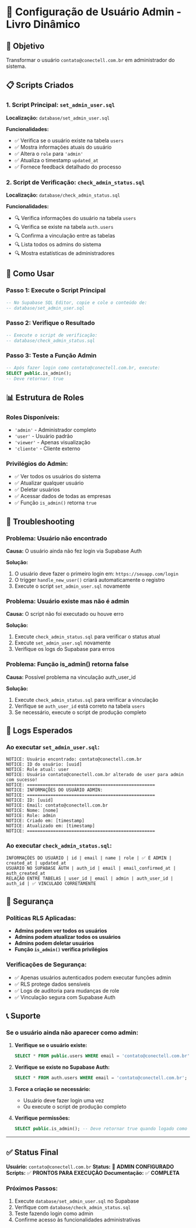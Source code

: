 # 👑 Configuração de Usuário Admin - Livro Dinâmico

## 🎯 Objetivo
Transformar o usuário `contato@conectell.com.br` em administrador do sistema.

## 📋 Scripts Criados

### 1. Script Principal: `set_admin_user.sql`
**Localização:** `database/set_admin_user.sql`

**Funcionalidades:**
- ✅ Verifica se o usuário existe na tabela `users`
- ✅ Mostra informações atuais do usuário
- ✅ Altera o `role` para `'admin'`
- ✅ Atualiza o timestamp `updated_at`
- ✅ Fornece feedback detalhado do processo

### 2. Script de Verificação: `check_admin_status.sql`
**Localização:** `database/check_admin_status.sql`

**Funcionalidades:**
- 🔍 Verifica informações do usuário na tabela `users`
- 🔍 Verifica se existe na tabela `auth.users`
- 🔍 Confirma a vinculação entre as tabelas
- 🔍 Lista todos os admins do sistema
- 🔍 Mostra estatísticas de administradores

## 🚀 Como Usar

### Passo 1: Execute o Script Principal
```sql
-- No Supabase SQL Editor, copie e cole o conteúdo de:
-- database/set_admin_user.sql
```

### Passo 2: Verifique o Resultado
```sql
-- Execute o script de verificação:
-- database/check_admin_status.sql
```

### Passo 3: Teste a Função Admin
```sql
-- Após fazer login como contato@conectell.com.br, execute:
SELECT public.is_admin();
-- Deve retornar: true
```

## 📊 Estrutura de Roles

### Roles Disponíveis:
- `'admin'` - Administrador completo
- `'user'` - Usuário padrão
- `'viewer'` - Apenas visualização
- `'cliente'` - Cliente externo

### Privilégios do Admin:
- ✅ Ver todos os usuários do sistema
- ✅ Atualizar qualquer usuário
- ✅ Deletar usuários
- ✅ Acessar dados de todas as empresas
- ✅ Função `is_admin()` retorna `true`

## 🔧 Troubleshooting

### Problema: Usuário não encontrado
**Causa:** O usuário ainda não fez login via Supabase Auth

**Solução:**
1. O usuário deve fazer o primeiro login em: `https://seuapp.com/login`
2. O trigger `handle_new_user()` criará automaticamente o registro
3. Execute o script `set_admin_user.sql` novamente

### Problema: Usuário existe mas não é admin
**Causa:** O script não foi executado ou houve erro

**Solução:**
1. Execute `check_admin_status.sql` para verificar o status atual
2. Execute `set_admin_user.sql` novamente
3. Verifique os logs do Supabase para erros

### Problema: Função is_admin() retorna false
**Causa:** Possível problema na vinculação auth_user_id

**Solução:**
1. Execute `check_admin_status.sql` para verificar a vinculação
2. Verifique se `auth_user_id` está correto na tabela `users`
3. Se necessário, execute o script de produção completo

## 📝 Logs Esperados

### Ao executar `set_admin_user.sql`:
```
NOTICE: Usuário encontrado: contato@conectell.com.br
NOTICE: ID do usuário: [uuid]
NOTICE: Role atual: user
NOTICE: Usuário contato@conectell.com.br alterado de user para admin com sucesso!
NOTICE: =================================================
NOTICE: INFORMAÇÕES DO USUÁRIO ADMIN:
NOTICE: =================================================
NOTICE: ID: [uuid]
NOTICE: Email: contato@conectell.com.br
NOTICE: Nome: [nome]
NOTICE: Role: admin
NOTICE: Criado em: [timestamp]
NOTICE: Atualizado em: [timestamp]
NOTICE: =================================================
```

### Ao executar `check_admin_status.sql`:
```
INFORMAÇÕES DO USUÁRIO | id | email | name | role | ✅ É ADMIN | created_at | updated_at
USUÁRIO NO SUPABASE AUTH | auth_id | email | email_confirmed_at | auth_created_at
RELAÇÃO ENTRE TABELAS | user_id | email | admin | auth_user_id | auth_id | ✅ VINCULADO CORRETAMENTE
```

## 🔐 Segurança

### Políticas RLS Aplicadas:
- **Admins podem ver todos os usuários**
- **Admins podem atualizar todos os usuários**
- **Admins podem deletar usuários**
- **Função `is_admin()` verifica privilégios**

### Verificações de Segurança:
- ✅ Apenas usuários autenticados podem executar funções admin
- ✅ RLS protege dados sensíveis
- ✅ Logs de auditoria para mudanças de role
- ✅ Vinculação segura com Supabase Auth

## 📞 Suporte

### Se o usuário ainda não aparecer como admin:

1. **Verifique se o usuário existe:**
   ```sql
   SELECT * FROM public.users WHERE email = 'contato@conectell.com.br';
   ```

2. **Verifique se existe no Supabase Auth:**
   ```sql
   SELECT * FROM auth.users WHERE email = 'contato@conectell.com.br';
   ```

3. **Force a criação se necessário:**
   - Usuário deve fazer login uma vez
   - Ou execute o script de produção completo

4. **Verifique permissões:**
   ```sql
   SELECT public.is_admin(); -- Deve retornar true quando logado como admin
   ```

---

## ✅ Status Final

**Usuário:** `contato@conectell.com.br`
**Status:** 👑 **ADMIN CONFIGURADO**
**Scripts:** ✅ **PRONTOS PARA EXECUÇÃO**
**Documentação:** ✅ **COMPLETA**

### Próximos Passos:
1. Execute `database/set_admin_user.sql` no Supabase
2. Verifique com `database/check_admin_status.sql`
3. Teste fazendo login como admin
4. Confirme acesso às funcionalidades administrativas